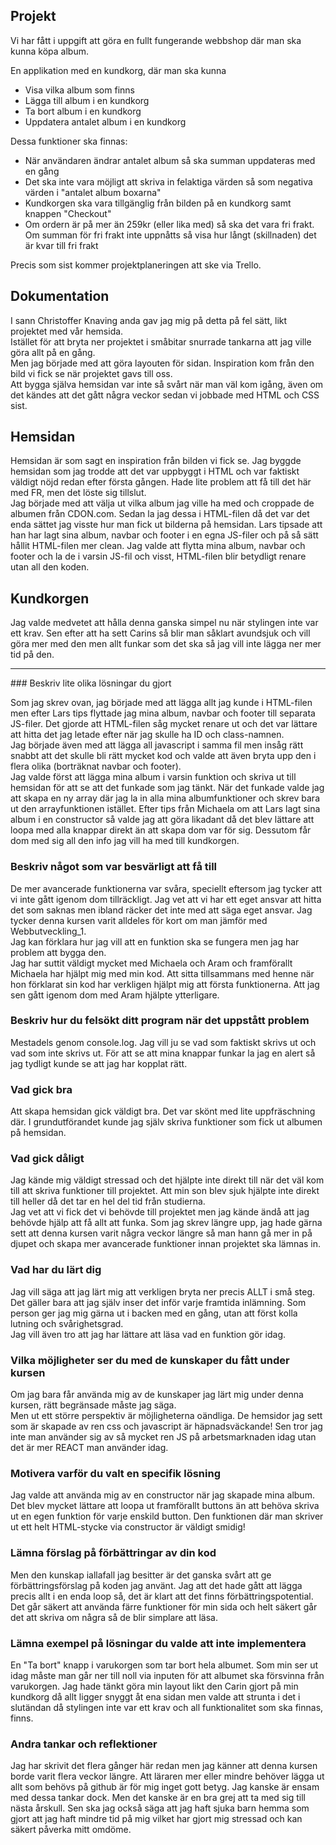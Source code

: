 ## Projekt

Vi har fått i uppgift att göra en fullt fungerande webbshop där man ska kunna köpa album.

En applikation med en kundkorg, där man ska kunna

* Visa vilka album som finns
* Lägga till album i en kundkorg
* Ta bort album i en kundkorg
* Uppdatera antalet album i en kundkorg

Dessa funktioner ska finnas:

* När användaren ändrar antalet album så ska summan uppdateras med en gång
* Det ska inte vara möjligt att skriva in felaktiga värden så som negativa värden i "antalet album boxarna"
* Kundkorgen ska vara tillgänglig från bilden på en kundkorg samt knappen "Checkout"
* Om ordern är på mer än 259kr (eller lika med) så ska det vara fri frakt. Om summan för fri frakt inte uppnåtts så visa
  hur långt (skillnaden) det är kvar till fri frakt

Precis som sist kommer projektplaneringen att ske via Trello.

## Dokumentation

I sann Christoffer Knaving anda gav jag mig på detta på fel sätt, likt projektet med vår hemsida.  
Istället för att bryta ner projektet i småbitar snurrade tankarna att jag ville göra allt på en gång.  
Men jag började med att göra layouten för sidan. Inspiration kom från den bild vi fick se när projektet gavs till oss.  
Att bygga själva hemsidan var inte så svårt när man väl kom igång, även om det kändes att det gått några veckor sedan vi
jobbade med HTML och CSS sist.

## Hemsidan

Hemsidan är som sagt en inspiration från bilden vi fick se. Jag byggde hemsidan som jag trodde att det var uppbyggt i
HTML och var faktiskt väldigt nöjd redan efter första gången. Hade lite problem att få till det här med FR, men det
löste sig tillslut.  
Jag började med att välja ut vilka album jag ville ha med och croppade de albumen från CDON.com. Sedan la jag dessa i
HTML-filen då det var det enda sättet jag visste hur man fick ut bilderna på hemsidan. Lars tipsade att han har lagt
sina album, navbar och footer i en egna JS-filer och på så sätt hållit HTML-filen mer clean. Jag valde att flytta mina
album, navbar och footer och la de i varsin JS-fil och visst, HTML-filen blir betydligt renare utan all den koden.

## Kundkorgen

Jag valde medvetet att hålla denna ganska simpel nu när stylingen inte var ett krav. Sen efter att ha sett Carins så
blir man såklart avundsjuk och vill göra mer med den men allt funkar som det ska så jag vill inte lägga ner mer tid på
den.
<hr>
### Beskriv lite olika lösningar du gjort

Som jag skrev ovan, jag började med att lägga allt jag kunde i HTML-filen men efter Lars tips flyttade jag mina album,
navbar och footer till separata JS-filer. Det gjorde att HTML-filen såg mycket renare ut och det var lättare att hitta
det jag letade efter när jag skulle ha ID och class-namnen.  
Jag började även med att lägga all javascript i samma fil men insåg rätt snabbt att det skulle bli rätt mycket kod och
valde att även bryta upp den i flera olika (borträknat navbar och footer).  
Jag valde först att lägga mina album i varsin funktion och skriva ut till hemsidan för att se att det funkade som jag
tänkt. När det funkade valde jag att skapa en ny array där jag la in alla mina albumfunktioner och skrev bara ut den
arrayfunktionen istället. Efter tips från Michaela om att Lars lagt sina album i en constructor så valde jag att göra
likadant då det blev lättare att loopa med alla knappar direkt än att skapa dom var för sig. Dessutom får dom med sig
all den info jag vill ha med till kundkorgen.

### Beskriv något som var besvärligt att få till

De mer avancerade funktionerna var svåra, speciellt eftersom jag tycker att vi inte gått igenom dom tillräckligt. Jag
vet att vi har ett eget ansvar att hitta det som saknas men ibland räcker det inte med att säga eget ansvar. Jag tycker
denna kursen varit alldeles för kort om man jämför med Webbutveckling_1.  
Jag kan förklara hur jag vill att en funktion ska se fungera men jag har problem att bygga den.  
Jag har suttit väldigt mycket med Michaela och Aram och framförallt Michaela har hjälpt mig med min kod. Att sitta
tillsammans med henne när hon förklarat sin kod har verkligen hjälpt mig att första funktionerna. Att jag sen gått
igenom dom med Aram hjälpte ytterligare.

### Beskriv hur du felsökt ditt program när det uppstått problem

Mestadels genom console.log. Jag vill ju se vad som faktiskt skrivs ut och vad som inte skrivs ut. För att se att mina
knappar funkar la jag en alert så jag tydligt kunde se att jag har kopplat rätt.

### Vad gick bra

Att skapa hemsidan gick väldigt bra. Det var skönt med lite uppfräschning där. I grundutförandet kunde jag själv skriva
funktioner som fick ut albumen på hemsidan.

### Vad gick dåligt

Jag kände mig väldigt stressad och det hjälpte inte direkt till när det väl kom till att skriva funktioner till
projektet. Att min son blev sjuk hjälpte inte direkt till heller då det tar en hel del tid från studierna.  
Jag vet att vi fick det vi behövde till projektet men jag kände ändå att jag behövde hjälp att få allt att funka. Som
jag skrev längre upp, jag hade gärna sett att denna kursen varit några veckor längre så man hann gå mer in på djupet och
skapa mer avancerade funktioner innan projektet ska lämnas in.

### Vad har du lärt dig

Jag vill säga att jag lärt mig att verkligen bryta ner precis ALLT i små steg. Det gäller bara att jag själv inser det
inför varje framtida inlämning. Som person ger jag mig gärna ut i backen med en gång, utan att först kolla lutning och
svårighetsgrad.  
Jag vill även tro att jag har lättare att läsa vad en funktion gör idag.

### Vilka möjligheter ser du med de kunskaper du fått under kursen

Om jag bara får använda mig av de kunskaper jag lärt mig under denna kursen, rätt begränsade måste jag säga.  
Men ut ett större perspektiv är möjligheterna oändliga. De hemsidor jag sett som är skapade av ren css och javascript är
häpnadsväckande! Sen tror jag inte man använder sig av så mycket ren JS på arbetsmarknaden idag utan det är mer REACT
man använder idag.

### Motivera varför du valt en specifik lösning

Jag valde att använda mig av en constructor när jag skapade mina album. Det blev mycket lättare att loopa ut framförallt
buttons än att behöva skriva ut en egen funktion för varje enskild button. Den funktionen där man skriver ut ett helt
HTML-stycke via constructor är väldigt smidig!

### Lämna förslag på förbättringar av din kod

Men den kunskap iallafall jag besitter är det ganska svårt att ge förbättringsförslag på koden jag använt. Jag att det
hade gått att lägga precis allt i en enda loop så, det är klart att det finns förbättringspotential. Det går säkert att
använda färre funktioner för min sida och helt säkert går det att skriva om några så de blir simplare att läsa.

### Lämna exempel på lösningar du valde att inte implementera

En "Ta bort" knapp i varukorgen som tar bort hela albumet. Som min ser ut idag måste man går ner till noll via inputen
för att albumet ska försvinna från varukorgen. Jag hade tänkt göra min layout likt den Carin gjort på min kundkorg då
allt ligger snyggt åt ena sidan men valde att strunta i det i slutändan då stylingen inte var ett krav och all
funktionalitet som ska finnas, finns.

### Andra tankar och reflektioner

Jag har skrivit det flera gånger här redan men jag känner att denna kursen borde varit flera veckor längre. Att läraren
mer eller mindre behöver lägga ut allt som behövs på github är för mig inget gott betyg. Jag kanske är ensam med dessa
tankar dock. Men det kanske är en bra grej att ta med sig till nästa årskull. Sen ska jag också säga att jag haft sjuka
barn hemma som gjort att jag haft mindre tid på mig vilket har gjort mig stressad och kan säkert påverka mitt omdöme.